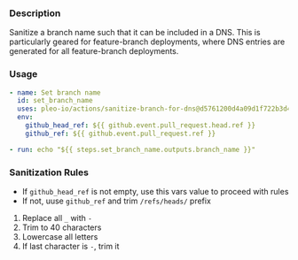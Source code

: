 ### Description

Sanitize a branch name such that it can be included in a DNS. This is particularly geared for feature-branch deployments, where DNS entries are generated for all feature-branch deployments.

### Usage

```yaml
- name: Set branch name
  id: set_branch_name
  uses: pleo-io/actions/sanitize-branch-for-dns@d5761200d4a09d1f722b3d473f7ebe143ec33368
  env:
    github_head_ref: ${{ github.event.pull_request.head.ref }}
    github_ref: ${{ github.event.pull_request.ref }}

- run: echo "${{ steps.set_branch_name.outputs.branch_name }}"
```

### Sanitization Rules

* If `github_head_ref` is not empty, use this vars value to proceed with rules
* If not, uuse `github_ref` and trim `/refs/heads/` prefix

1. Replace all `_` with `-`
2. Trim to 40 characters
3. Lowercase all letters
4. If last character is `-`, trim it
